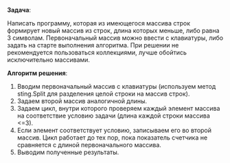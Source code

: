 **Задача**:

Написать программу, которая из имеющегося массива строк формирует новый массив из строк, длина которых меньше, либо равна 3 символам. Первоначальный массив можно ввести с клавиатуры, либо задать на старте выполнения алгоритма. При решении не рекомендуется пользоваться коллекциями, лучше обойтись исключительно массивами.

**Алгоритм решения**:

1. Вводим первоначальный массив с клавиатуры (используем метод sting.Split для разделения целой строки на массив строк).
2. Задаем второй массив аналогичной длины.
3. Задаем цикл, внутри которого проверяем каждый элемент массива на соответствие условию задачи (длина каждой строки массива <=3).
4. Если элемент соответствует условию, записываем его во второй массив. Цикл работает до тех пор, пока показатель счетчика не сравняется с длиной первоначального массива. 
5. Выводим полученные результаты. 